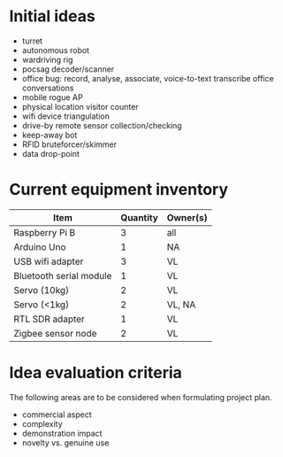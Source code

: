 # Initial ideas #

* turret
* autonomous robot
* wardriving rig
* pocsag decoder/scanner
* office bug: record, analyse, associate, voice-to-text transcribe office conversations
* mobile rogue AP
* physical location visitor counter
* wifi device triangulation
* drive-by remote sensor collection/checking
* keep-away bot
* RFID bruteforcer/skimmer
* data drop-point

# Current equipment inventory #

Item | Quantity | Owner(s)
--- | --- | ---
Raspberry Pi B | 3 | all
Arduino Uno | 1 | NA
USB wifi adapter | 3 | VL
Bluetooth serial module | 1 | VL
Servo (10kg) | 2 | VL
Servo (<1kg) | 2 | VL, NA
RTL SDR adapter | 1 | VL
Zigbee sensor node | 2 | VL


# Idea evaluation criteria #
The following areas are to be considered when formulating project plan.
* commercial aspect
* complexity
* demonstration impact
* novelty vs. genuine use
